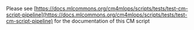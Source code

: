 Please see [https://docs.mlcommons.org/cm4mlops/scripts/tests/test-cm-script-pipeline](https://docs.mlcommons.org/cm4mlops/scripts/tests/test-cm-script-pipeline) for the documentation of this CM script
